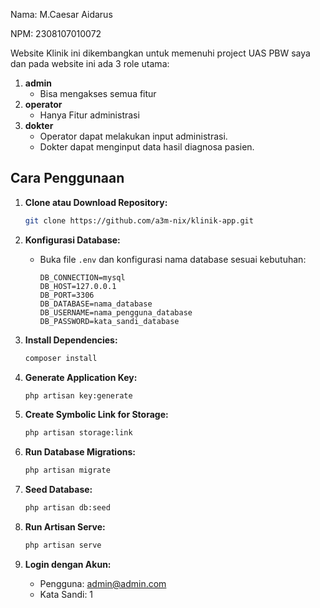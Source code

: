 Nama: M.Caesar Aidarus

NPM: 2308107010072

Website Klinik ini dikembangkan untuk memenuhi project UAS PBW saya dan pada website ini ada 3 role utama:

1. **admin**
    - Bisa mengakses semua fitur
2. **operator**
    - Hanya Fitur administrasi
3. **dokter**
    - Operator dapat melakukan input administrasi.
    - Dokter dapat menginput data hasil diagnosa pasien.

## Cara Penggunaan

1. **Clone atau Download Repository:**

    ```bash
    git clone https://github.com/a3m-nix/klinik-app.git
    ```

2. **Konfigurasi Database:**

    - Buka file `.env` dan konfigurasi nama database sesuai kebutuhan:
        ```env
        DB_CONNECTION=mysql
        DB_HOST=127.0.0.1
        DB_PORT=3306
        DB_DATABASE=nama_database
        DB_USERNAME=nama_pengguna_database
        DB_PASSWORD=kata_sandi_database
        ```

3. **Install Dependencies:**

    ```bash
    composer install
    ```

4. **Generate Application Key:**

    ```bash
    php artisan key:generate
    ```

5. **Create Symbolic Link for Storage:**

    ```bash
    php artisan storage:link
    ```

6. **Run Database Migrations:**

    ```bash
    php artisan migrate
    ```

7. **Seed Database:**

    ```bash
    php artisan db:seed
    ```

8. **Run Artisan Serve:**

    ```bash
    php artisan serve
    ```

9. **Login dengan Akun:**
    - Pengguna: admin@admin.com
    - Kata Sandi: 1
